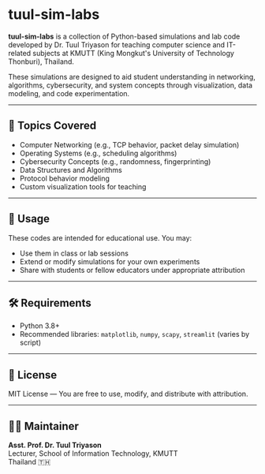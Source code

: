# tuul-sim-labs

**tuul-sim-labs** is a collection of Python-based simulations and lab code developed by Dr. Tuul Triyason for teaching computer science and IT-related subjects at KMUTT (King Mongkut's University of Technology Thonburi), Thailand.

These simulations are designed to aid student understanding in networking, algorithms, cybersecurity, and system concepts through visualization, data modeling, and code experimentation.

---

## 📘 Topics Covered

- Computer Networking (e.g., TCP behavior, packet delay simulation)
- Operating Systems (e.g., scheduling algorithms)
- Cybersecurity Concepts (e.g., randomness, fingerprinting)
- Data Structures and Algorithms
- Protocol behavior modeling
- Custom visualization tools for teaching

---

## 🧪 Usage

These codes are intended for educational use. You may:

- Use them in class or lab sessions
- Extend or modify simulations for your own experiments
- Share with students or fellow educators under appropriate attribution

---

## 🛠️ Requirements

- Python 3.8+
- Recommended libraries: `matplotlib`, `numpy`, `scapy`, `streamlit` (varies by script)

---

## 🤝 License

MIT License — You are free to use, modify, and distribute with attribution.

---

## 👨‍🏫 Maintainer

**Asst. Prof. Dr. Tuul Triyason**  
Lecturer, School of Information Technology, KMUTT  
Thailand 🇹🇭  